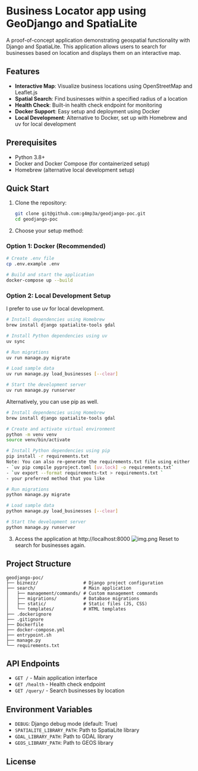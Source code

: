 # Business Locator app using GeoDjango and SpatiaLite

A proof-of-concept application demonstrating geospatial functionality with Django and SpatiaLite. This application allows users to search for businesses based on location and displays them on an interactive map.

## Features

- **Interactive Map**: Visualize business locations using OpenStreetMap and Leaflet.js
- **Spatial Search**: Find businesses within a specified radius of a location
- **Health Check**: Built-in health check endpoint for monitoring
- **Docker Support**: Easy setup and deployment using Docker
- **Local Development**: Alternative to Docker, set up with Homebrew and uv for local development

## Prerequisites

- Python 3.8+
- Docker and Docker Compose (for containerized setup)
- Homebrew (alternative local development setup)

## Quick Start

1. Clone the repository:
   ```bash
   git clone git@github.com:g4mp3a/geodjango-poc.git
   cd geodjango-poc
   ```

2. Choose your setup method:

### Option 1: Docker (Recommended)
```bash
# Create .env file
cp .env.example .env

# Build and start the application
docker-compose up --build
```

### Option 2: Local Development Setup
I prefer to use uv for local development.
```bash
# Install dependencies using Homebrew
brew install django spatialite-tools gdal

# Install Python dependencies using uv
uv sync

# Run migrations
uv run manage.py migrate

# Load sample data
uv run manage.py load_businesses [--clear]

# Start the development server
uv run manage.py runserver
```
Alternatively, you can use pip as well.
```bash
# Install dependencies using Homebrew
brew install django spatialite-tools gdal

# Create and activate virtual environment
python -m venv venv
source venv/bin/activate

# Install Python dependencies using pip
pip install -r requirements.txt
Note: You can also re-generate the requirements.txt file using either 
- `uv pip compile pyproject.toml [uv.lock] -o requirements.txt`
- `uv export --format requirements-txt > requirements.txt `
- your preferred method that you like

# Run migrations
python manage.py migrate

# Load sample data
python manage.py load_businesses [--clear]

# Start the development server
python manage.py runserver
```

3. Access the application at http://localhost:8000
![img.png](img.png)
Reset to search for businesses again.

## Project Structure

```
geodjango-poc/
├── biznezz/                 # Django project configuration
├── search/                  # Main application
│   ├── management/commands/ # Custom management commands
│   ├── migrations/          # Database migrations
│   ├── static/              # Static files (JS, CSS)
│   └── templates/           # HTML templates
├── .dockerignore
├── .gitignore
├── Dockerfile
├── docker-compose.yml
├── entrypoint.sh
├── manage.py
└── requirements.txt
```

## API Endpoints

- `GET /` - Main application interface
- `GET /health` - Health check endpoint
- `GET /query/` - Search businesses by location

## Environment Variables

- `DEBUG`: Django debug mode (default: True)
- `SPATIALITE_LIBRARY_PATH`: Path to SpatiaLite library
- `GDAL_LIBRARY_PATH`: Path to GDAL library
- `GEOS_LIBRARY_PATH`: Path to GEOS library

## License


